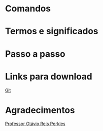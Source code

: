 # Comandos


# Termos e significados

# Passo a passo

# Links para download

[Git](https://git-scm.com/downloads)

# Agradecimentos

[Professor Otávio Reis Perkles](https://www.linkedin.com/in/operkles/)